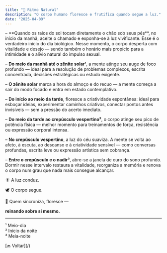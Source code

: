 ```yaml
---
title: "🌿 Ritmo Natural"
description: "O corpo humano floresce e frutifica quando segue a luz."
date: "2025-04-09"
---
```


<section class="section">
  – **Quando os raios do sol tocam diretamente o chão sob seus pés**, no início da manhã, aceite o chamado e exponha-se à luz vivificante. Esse é o verdadeiro início do dia biológico. Nesse momento, o corpo desperta com vitalidade e desejo — sendo também o horário mais propício para a intimidade e o alívio natural do impulso sexual.

  – **Do meio da manhã até o zênite solar¹**, a mente atinge seu auge de foco profundo — ideal para a resolução de problemas complexos, escrita concentrada, decisões estratégicas ou estudo exigente.

  – **O zênite solar** marca a hora do almoço e do recuo — a mente começa a sair do modo focado e entra em estado contemplativo.

  – **Do início ao meio da tarde**, floresce a criatividade espontânea: ideal para esboçar ideias, experimentar caminhos criativos, conectar pontos antes invisíveis — sem a pressão do acerto imediato.

  – **Do meio da tarde ao crepúsculo vespertino²**, o corpo atinge seu pico de potência física — melhor momento para treinamentos de força, resistência ou expressão corporal intensa.

  – **No crepúsculo vespertino**, a luz do céu suaviza. A mente se volta ao afeto, à escuta, ao descanso e à criatividade sensível — como conversas profundas, escrita leve ou expressão artística sem cobrança.

  – **Entre o crepúsculo e o nadir³**, abre-se a janela de ouro do sono profundo. Dormir nesse intervalo restaura a vitalidade, reorganiza a memória e renova o corpo num grau que nada mais consegue alcançar.

  ☀️ A luz conduz.

  🕊 O corpo segue.

  🌱 Quem sincroniza, floresce —

  **reinando sobre si mesmo.**

  <hr />

  ¹ Meio-dia  
  ² In&iacute;cio da noite  
  ³ Meia-noite
</section>

<section class="section text-center">
  [🔙 Voltar](/)
</section>

